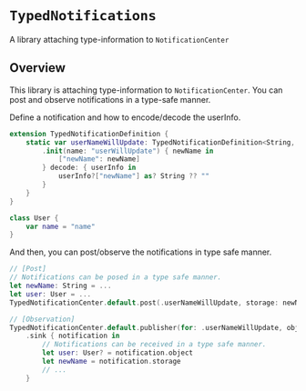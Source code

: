 # ``TypedNotifications``

A library attaching type-information to `NotificationCenter`

## Overview

This library is attaching type-information to `NotificationCenter`.
You can post and observe notifications in a type-safe manner.

Define a notification and how to encode/decode the userInfo.
```swift
extension TypedNotificationDefinition {
    static var userNameWillUpdate: TypedNotificationDefinition<String, User> {
        .init(name: "userWillUpdate") { newName in
            ["newName": newName]
        } decode: { userInfo in
            userInfo?["newName"] as? String ?? ""
        }
    }
}

class User {
    var name = "name"
}

```

And then, you can post/observe the notifications in type safe manner.
```swift
// [Post]
// Notifications can be posed in a type safe manner.
let newName: String = ...
let user: User = ...
TypedNotificationCenter.default.post(.userNameWillUpdate, storage: newName, object: user)

// [Observation]
TypedNotificationCenter.default.publisher(for: .userNameWillUpdate, object: user)
    .sink { notification in
        // Notifications can be received in a type safe manner.
        let user: User? = notification.object
        let newName = notification.storage
        // ...
    }
```
